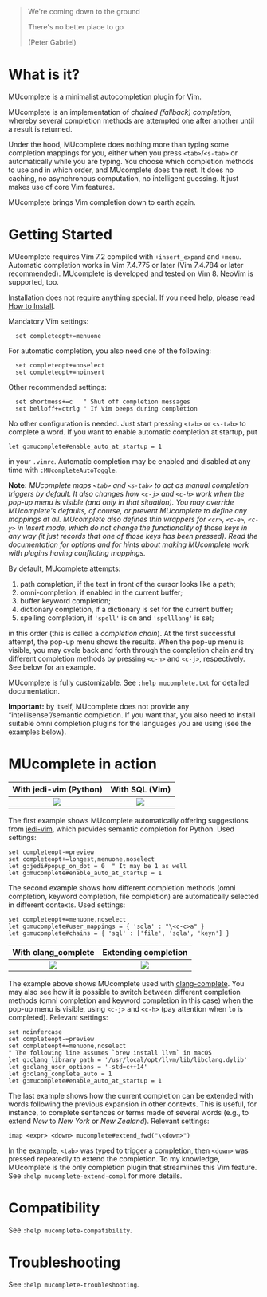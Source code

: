 >We're coming down to the ground
>
>There's no better place to go
>
>(Peter Gabriel)

# What is it?

MUcomplete is a minimalist autocompletion plugin for Vim.

MUcomplete is an implementation of *chained (fallback) completion*, whereby
several completion methods are attempted one after another until a result is
returned.

Under the hood, MUcomplete does nothing more than typing some completion
mappings for you, either when you press `<tab>`/`<s-tab>` or automatically
while you are typing. You choose which completion methods to use and in which
order, and MUcomplete does the rest. It does no caching, no asynchronous
computation, no intelligent guessing. It just makes use of core Vim features.

MUcomplete brings Vim completion down to earth again.


# Getting Started

MUcomplete requires Vim 7.2 compiled with `+insert_expand` and `+menu`.
Automatic completion works in Vim 7.4.775 or later (Vim 7.4.784 or later
recommended). MUcomplete is developed and tested on Vim 8. NeoVim is
supported, too.

Installation does not require anything special. If you need help, please read
[How to Install](https://github.com/lifepillar/vim-mucomplete/wiki/How-to-Install).

Mandatory Vim settings:

```vim
  set completeopt+=menuone
```

For automatic completion, you also need one of the following:

```vim
  set completeopt+=noselect
  set completeopt+=noinsert
```

Other recommended settings:

```vim
  set shortmess+=c   " Shut off completion messages
  set belloff+=ctrlg " If Vim beeps during completion
```

No other configuration is needed. Just start pressing `<tab>` or `<s-tab>` to
complete a word. If you want to enable automatic completion at startup, put

```vim
let g:mucomplete#enable_auto_at_startup = 1
```

in your `.vimrc`. Automatic completion may be enabled and disabled at any time
with `:MUcompleteAutoToggle`.

**Note:** *MUcomplete maps `<tab>` and `<s-tab>` to act as manual completion
triggers by default. It also changes how `<c-j>` and `<c-h>` work when the
pop-up menu is visible (and only in that situation). You may override
MUcomplete's defaults, of course, or prevent MUcomplete to define any mappings
at all. MUcomplete also defines thin wrappers for `<cr>`, `<c-e>`, `<c-y>` in
Insert mode, which do not change the functionality of those keys in any way (it
just records that one of those keys has been pressed). Read the documentation
for options and for hints about making MUcomplete work with plugins having
conflicting mappings.*

By default, MUcomplete attempts:

1. path completion, if the text in front of the cursor looks like a path;
2. omni-completion, if enabled in the current buffer;
3. buffer keyword completion;
4. dictionary completion, if a dictionary is set for the current buffer;
5. spelling completion, if `'spell'` is on and `'spelllang'` is set;

in this order (this is called a *completion chain*). At the first successful
attempt, the pop-up menu shows the results. When the pop-up menu is visible,
you may cycle back and forth through the completion chain and try different
completion methods by pressing `<c-h>` and `<c-j>`, respectively. See below
for an example.

MUcomplete is fully customizable. See `:help mucomplete.txt` for detailed
documentation.

**Important:** by itself, MUcomplete does not provide any
“intellisense”/semantic completion. If you want that, you also need to install
suitable omni completion plugins for the languages you are using (see the
examples below).


# MUcomplete in action

With jedi-vim (Python)     |  With SQL (Vim)
:-------------------------:|:-------------------------:
![](https://raw.github.com/lifepillar/Resources/master/mucomplete/jedi.gif) | ![](https://raw.github.com/lifepillar/Resources/master/mucomplete/sql.gif)

The first example shows MUcomplete automatically offering suggestions from
[jedi-vim](https://github.com/davidhalter/jedi-vim), which provides semantic
completion for Python. Used settings:

```vim
set completeopt-=preview
set completeopt+=longest,menuone,noselect
let g:jedi#popup_on_dot = 0  " It may be 1 as well
let g:mucomplete#enable_auto_at_startup = 1
```

The second example shows how different completion methods (omni completion,
keyword completion, file completion) are automatically selected in different
contexts. Used settings:

```vim
set completeopt+=menuone,noselect
let g:mucomplete#user_mappings = { 'sqla' : "\<c-c>a" }
let g:mucomplete#chains = { 'sql' : ['file', 'sqla', 'keyn'] }
```

With clang_complete        |  Extending completion
:-------------------------:|:-------------------------:
![](https://raw.github.com/lifepillar/Resources/master/mucomplete/clang.gif) | ![](https://raw.github.com/lifepillar/Resources/master/mucomplete/ctrlx-ctrln.gif)

The example above shows MUcomplete used with
[clang-complete](https://github.com/Rip-Rip/clang_complete). You may also see
how it is possible to switch between different completion methods (omni
completion and keyword completion in this case) when the pop-up menu is visible,
using `<c-j>` and `<c-h>` (pay attention when `lo` is completed). Relevant
settings:

```vim
set noinfercase
set completeopt-=preview
set completeopt+=menuone,noselect
" The following line assumes `brew install llvm` in macOS
let g:clang_library_path = '/usr/local/opt/llvm/lib/libclang.dylib'
let g:clang_user_options = '-std=c++14'
let g:clang_complete_auto = 1
let g:mucomplete#enable_auto_at_startup = 1
```

The last example shows how the current completion can be extended with words
following the previous expansion in other contexts. This is useful, for
instance, to complete sentences or terms made of several words (e.g., to
extend *New* to *New York* or *New Zealand*). Relevant settings:

```vim
imap <expr> <down> mucomplete#extend_fwd("\<down>")
```

In the example, `<tab>` was typed to trigger a completion, then `<down>` was
pressed repeatedly to extend the completion. To my knowledge, MUcomplete is the
only completion plugin that streamlines this Vim feature. See `:help
mucomplete-extend-compl` for more details.



# Compatibility

See `:help mucomplete-compatibility`.


# Troubleshooting

See `:help mucomplete-troubleshooting`.
